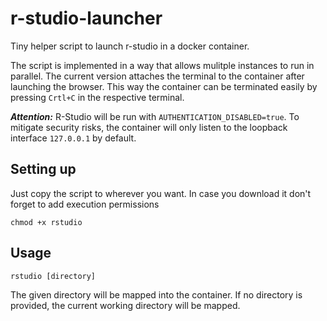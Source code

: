 # r-studio-launcher
Tiny helper script to launch r-studio in a docker container.

The script is implemented in a way that allows mulitple instances to run in parallel. The current version attaches the terminal to the container after launching the browser. This way the container can be terminated easily by pressing `Crtl+C` in the respective terminal.

**_Attention:_** R-Studio will be run with `AUTHENTICATION_DISABLED=true`. To mitigate security risks, the container will only listen to the loopback interface `127.0.0.1` by default.

## Setting up
Just copy the script to wherever you want. In case you download it don't forget to add execution permissions
```console
chmod +x rstudio
```

## Usage
```console
rstudio [directory]
```

The given directory will be mapped into the container. If no directory is provided, the current working directory will be mapped.
